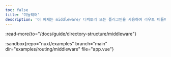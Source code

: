 ```yaml
---
toc: false
title: '미들웨어'
description: '이 예제는 middleware/ 디렉토리 또는 플러그인을 사용하여 라우트 미들웨어를 추가하는 방법과, 이를 전역 또는 페이지별로 사용하는 방법을 보여줍니다.'
---
```


:read-more{to="/docs/guide/directory-structure/middleware"}

:sandbox{repo="nuxt/examples" branch="main" dir="examples/routing/middleware" file="app.vue"}
